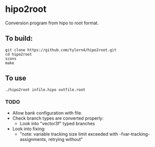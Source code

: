 # hipo2root

Conversion program from hipo to root format.

## To build:

```
git clone https://github.com/tylern4/hipo2root.git
cd hipo2root
scons
make
```
## To use

```
./hipo2root infile.hipo outfile.root
```


### TODO

* Allow bank configuration with file.
* Check branch types are converted properly:
  - Look into "vector3f" typed branches
* Look into  fixing:
  - "note: variable tracking size limit exceeded with -fvar-tracking-assignments, retrying without"
